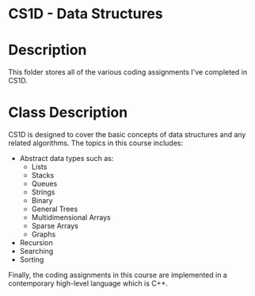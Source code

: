 # CS1D - Data Structures
# Description
This folder stores all of the various coding assignments I've completed in CS1D. 
# Class Description
CS1D is designed to cover the basic concepts of data structures and any related algorithms. The topics in this course includes:
* Abstract data types such as:
  * Lists
  * Stacks
  * Queues
  * Strings
  * Binary
  * General Trees
  * Multidimensional Arrays
  * Sparse Arrays
  * Graphs
* Recursion
* Searching
* Sorting

Finally, the coding assignments in this course are implemented in a contemporary high-level language which is C++.

